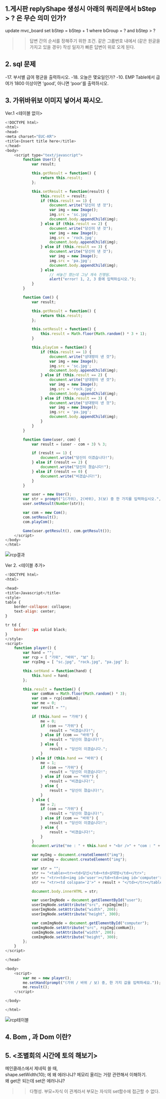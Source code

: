 ## 1.게시판 replyShape 생성시 아래의 쿼리문에서 bStep > ? 은 무슨 의미 인가?

update mvc_board set bStep = bStep + 1 where bGroup = ? and bStep > ?

>> 답변 간의 순서를 정해주기 위한 조건. 같은 그룹번호 내에서 (같은 원글을 가지고 있을 경우) 
작성 일자가 빠른 답변이 위로 오게 된다.


## 2. sql 문제
-17. 부서별 급여 평균을 출력하시오.
-18. 오늘은 몇요일인가? 
-10. EMP Table에서 급여가 1800 이상이면 ‘good’, 아니면 ‘poor’를 출력하시오. 

## 3. 가위바위보 이미지 넣어서 짜시오.
Ver.1 <테이블 없이>
~~~javascript
<!DOCTYPE html>
<html>
<head>
<meta charset="EUC-KR">
<title>Insert title here</title>
</head>
<body>
	<script type="text/javascript">
		function User() {
			var result;

			this.getResult = function() {
				return this.result;
			};

			this.setResult = function(result) {
				this.result = result;
				if (this.result == 1) {
					document.write("당신이 낸 것");
					var img = new Image();
					img.src = 'sc.jpg';
					document.body.appendChild(img);
				} else if (this.result == 2) {
					document.write("당신이 낸 것");
					var img = new Image();
					img.src = 'rock.jpg';
					document.body.appendChild(img);
				} else if (this.result == 3) {
					document.write("당신이 낸 것");
					var img = new Image();
					img.src = 'pa.jpg';
					document.body.appendChild(img);
				} else
					// 써놓긴 했는데 그냥 계속 진행됨.
					alert("error! 1, 2, 3 중에 입력하십시오.");
			}
		}

		function Com() {
			var result;

			this.getResult = function() {
				return this.result;
			};

			this.setResult = function() {
				this.result = Math.floor(Math.random() * 3 + 1);
			}

			this.playCom = function() {
				if (this.result == 1) {
					document.write("상대방이 낸 것");
					var img = new Image();
					img.src = 'sc.jpg';
					document.body.appendChild(img);
				} else if (this.result == 2) {
					document.write("상대방이 낸 것");
					var img = new Image();
					img.src = 'rock.jpg';
					document.body.appendChild(img);
				} else if (this.result == 3) {
					document.write("상대방이 낸 것");
					var img = new Image();
					img.src = 'pa.jpg';
					document.body.appendChild(img);
				}
			}
		}

		function Game(user, com) {
			var result = (user - com + 3) % 3;

			if (result == 1) {
				document.write("당신이 이겼습니다!");
			} else if (result == 2) {
				document.write("당신이 졌습니다!");
			} else if (result == 0) {
				document.write("비겼습니다!");
			}
		}

		var user = new User();
		var str = prompt("1(가위), 2(바위), 3(보) 중 한 가지를 입력하십시오.", "ex) 1");
		user.setResult(Number(str));

		var com = new Com();
		com.setResult();
		com.playCom();

		Game(user.getResult(), com.getResult());
	</script>
</body>
</html>
~~~
![rcp결과](https://user-images.githubusercontent.com/75013048/105341653-b594bf80-5c22-11eb-9a0f-4568037532c7.JPG)


Ver 2. <테이블 추가>
~~~javascript
<!DOCTYPE html>
<html>

<head>
<title>Javascript</title>
<style>
table {
	border-collapse: collapse;
	text-align: center;
}

tr td {
	border: 2px solid black;
}
</style>
<script>
	function player() {
		var hand = "";
		var rcp = [ "가위", "바위", "보" ];
		var rcpImg = [ "sc.jpg", "rock.jpg", "pa.jpg" ];

		this.setHand = function(hand) {
			this.hand = hand;
		};

		this.result = function() {
			var comNum = Math.floor(Math.random() * 3);
			var com = rcp[comNum];
			var me = 0;
			var result = "";

			if (this.hand == "가위") {
				me = 0;
				if (com == "가위") {
					result = "비겼습니다!";
				} else if (com == "바위") {
					result = "당신이 졌습니다!";
				} else {
					result = "당신이 이겼습니다.";
				}
			} else if (this.hand == "바위") {
				me = 1;
				if (com == "가위") {
					result = "당신이 이겼습니다!";
				} else if (com == "바위") {
					result = "비겼습니다!";
				} else {
					result = "당신이 졌습니다!";
				}
			} else {
				me = 2;
				if (com == "가위") {
					result = "당신이 졌습니다!";
				} else if (com == "바위") {
					result = "당신이 이겼습니다!";
				} else {
					result = "비겼습니다!";
				}
			}
			document.write("me : " + this.hand + "<br />" + "com : " + com);

			var myImg = document.createElement("img");
			var comImg = document.createElement("img");

			var str = "";
			str += "<table><tr><td>당신</td><td>상대방</td></tr>";
			str += "<tr><td><img id='user'></td><td><img id='computer'></td></tr>";
			str += "<tr><td colspan='2'>" + result + "</td></tr></table>";

			document.body.innerHTML = str;

			var userImgNode = document.getElementById("user");
			userImgNode.setAttribute("src", rcpImg[me]);
			userImgNode.setAttribute("width", 200);
			userImgNode.setAttribute("height", 300);

			var comImgNode = document.getElementById("computer");
			comImgNode.setAttribute("src", rcpImg[comNum]);
			comImgNode.setAttribute("width", 200);
			comImgNode.setAttribute("height", 300);
		};
	}
</script>

</head>

<body>
	<script>
		var me = new player();
		me.setHand(prompt("(가위 / 바위 / 보) 중, 한 가지 값을 입력하세요."));
		me.result();
	</script>

</body>

</html>
~~~

![rcp테이블](https://user-images.githubusercontent.com/75013048/105341660-b6c5ec80-5c22-11eb-855e-27e30f212413.JPG)


## 4. Bom , 과 Dom 이란?

## 5. <조별회의 시간에 토의 해보기>
메인클래스에서 제네릭 쓸 때,  
shape.setWidth(10); 에 왜 에러나냐? 메모리 올리는 거랑 관련해서 이해하기.  
왜 get은 되는데 set은 에러나냐?  

>> 다형성. 부모=자식 이 관계라서 부모는 자식의 set함수에 접근할 수 없다.

